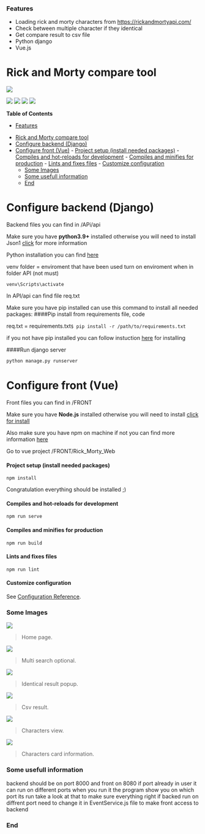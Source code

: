 ### Features

- Loading rick and morty characters from https://rickandmortyapi.com/
- Check between multiple character if they identical
- Get compare result to csv file
- Python django
- Vue.js

# Rick and Morty compare tool

![](https://www.pngall.com/wp-content/uploads/4/Rick-And-Morty-PNG-Clipart-180x180.png)

![](https://img.shields.io/badge/-tomy%20poliakov-orange) ![](https://img.shields.io/github/stars/banges?style=social)  ![](https://img.shields.io/npm/v/npm) ![](https://img.shields.io/pypi/pyversions/django)


**Table of Contents**

+ [Features](#features)
- [Rick and Morty compare tool](#rick-and-morty-compare-tool)
- [Configure backend (Django)](#configure-backend--django)
- [Configure front (Vue)](#configure-front--vue)
      - [Project setup (install needed packages)](#project-setup--install-needed-packages)
      - [Compiles and hot-reloads for development](#compiles-and-hot-reloads-for-development)
      - [Compiles and minifies for production](#compiles-and-minifies-for-production)
      - [Lints and fixes files](#lints-and-fixes-files)
      - [Customize configuration](#customize-configuration)
    + [Some Images](#some-images)
    + [Some usefull information](#some-usefull-information)
    + [End](#end)


Configure backend (Django)
====
Backend files you can find in /APi/api

Make sure you have **python3.9+** installed
otherwise you will need to install Json1 [click](https://code.djangoproject.com/wiki/JSON1Extension) for more information


Python installation you can find [here](https://www.python.org/downloads/)


venv folder = enviroment that have been used
turn on enviroment when in folder API (not must)
```
venv\Scripts\activate
```
In API/api can find file req.txt

Make sure you have pip installed
can use this command to install all needed packages:
####Pip install from requirements file, code

req.txt = requirements.txt`$ pip install -r /path/to/requirements.txt`

 if you not have pip installed you can follow instuction [here](https://www.geeksforgeeks.org/how-to-install-pip-on-windows/) for installing

####Run django server
```python
python manage.py runserver
```

Configure front (Vue)
====
Front files you can find in /FRONT

Make sure you have **Node.js** installed
otherwise you will need to install [click for install](https://nodejs.org/en/download/) 

Also make sure you have npm on machine if not you can find more information [here](https://docs.npmjs.com/cli/v7/configuring-npm/install#using-a-node-version-manager-to-install-node-js-and-npm)

Go to vue project /FRONT/Rick_Morty_Web
#### Project setup (install needed packages)
```
npm install
```
Congratulation everything should be installed ;)
#### Compiles and hot-reloads for development
```
npm run serve
```

#### Compiles and minifies for production
```
npm run build
```

#### Lints and fixes files
```
npm run lint
```

#### Customize configuration
See [Configuration Reference](https://cli.vuejs.org/config/).

### Some Images

![](https://i.imgur.com/rbm2Pct.png)

> Home page.

![](https://i.imgur.com/6hcnNiI.png)

> Multi search optional.

![](https://i.imgur.com/P1StDKh.png)

> Identical result popup.

![](https://i.imgur.com/iOJKRsz.png)

> Csv result.

![](https://i.imgur.com/a8lYUAh.png)

> Characters view.

![](https://i.imgur.com/KUwxf1Q.png)

> Characters card information.


### Some usefull information


backend should be on port 8000 and front on 8080
if port already in user it can run on different ports when you run it the program show you on which port its run take a look at that to make sure everything right if backed run on diffrent port need to change it in EventService.js file to make front access to backend


### End